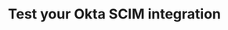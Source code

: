 ---
title: Test your Okta SCIM integration
excerpt: Test that your SCIM application can handle actual requests to Create, Read, Update and Delete (CRUD) user profile information, and run through our Okta Integration Network (OIN) quality assurance test cases.
meta:
  - name: description
    content: Test that your SCIM application can handle actual requests to Create, Read, Update and Delete (CRUD) user profile information, and run through our Okta Integration Network (OIN) quality assurance test cases.
layout: Guides
sections:
 - main
---